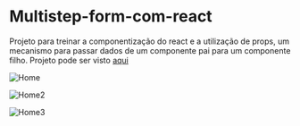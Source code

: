 # Multistep-form-com-react

Projeto para treinar a componentização do react e a utilização de props, um mecanismo para passar dados de um componente pai para um componente filho.
Projeto pode ser visto [aqui](https://steady-heliotrope-c0ea3d.netlify.app/)

![Home](https://github.com/RochaUTFPR/Multistep-form-com-react/assets/108278327/d85c83b3-ff71-4d0e-9cdc-ca7d7f40773c)

![Home2](https://github.com/RochaUTFPR/Multistep-form-com-react/assets/108278327/8622fe3a-29b4-4008-9319-9b49b12bfb70)

![Home3](https://github.com/RochaUTFPR/Multistep-form-com-react/assets/108278327/d850bacc-50a5-4ff6-b4c2-b543992bf4ba)
